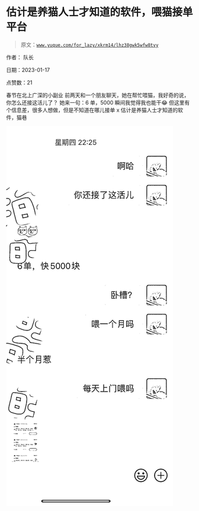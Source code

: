 # 估计是养猫人士才知道的软件，喂猫接单平台

> 原文：[`www.yuque.com/for_lazy/xkrm14/lhz38gwk5wfw8tvy`](https://www.yuque.com/for_lazy/xkrm14/lhz38gwk5wfw8tvy)



作者： 队长 

日期：2023-01-17 

点赞数：21 

春节在北上广深的小副业 前两天和一个朋友聊天，她在帮忙喂猫，我好奇的说，你怎么还接这活儿了？ 她来一句：6 单，5000 瞬间我觉得我也能干😂 但这里有个信息差，很多人想做，但是不知道在哪儿接单 x 估计是养猫人士才知道的软件，猫巷 

![](img/e5bdfbcbdd1e7294c801bcc5feddb607.png) 

